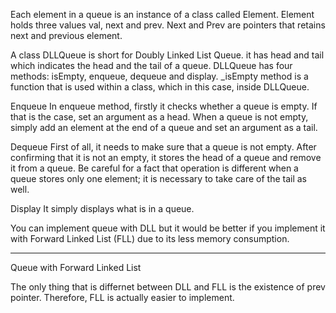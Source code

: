 Each element in a queue is an instance of a class called Element. Element holds three values val, next and prev. Next and Prev are pointers that retains next and previous element.

A class DLLQueue is short for Doubly Linked List Queue. it has head and tail which indicates the head and the tail of a queue. DLLQueue has four methods: isEmpty, enqueue, dequeue and display. \_isEmpty method is a function that is used within a class, which in this case, inside DLLQueue.

Enqueue
In enqueue method, firstly it checks whether a queue is empty. If that is the case, set an argument as a head. When a queue is not empty, simply add an element at the end of a queue and set an argument as a tail.

Dequeue
First of all, it needs to make sure that a queue is not empty. After confirming that it is not an empty, it stores the head of a queue and remove it from a queue. Be careful for a fact that operation is different when a queue stores only one element; it is necessary to take care of the tail as well.

Display
It simply displays what is in a queue.

You can implement queue with DLL but it would be better if you implement it with Forward Linked List (FLL) due to its less memory consumption.

---

Queue with Forward Linked List

The only thing that is differnet between DLL and FLL is the existence of prev pointer. Therefore, FLL is actually easier to implement.

